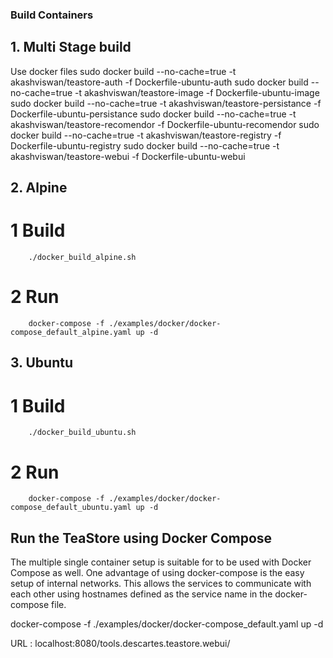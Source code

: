 ### Build Containers

## 1. Multi Stage build
 
Use docker files
sudo docker build --no-cache=true -t akashviswan/teastore-auth -f Dockerfile-ubuntu-auth
sudo docker build --no-cache=true -t akashviswan/teastore-image -f Dockerfile-ubuntu-image
sudo docker build --no-cache=true -t akashviswan/teastore-persistance -f Dockerfile-ubuntu-persistance
sudo docker build --no-cache=true -t akashviswan/teastore-recomendor -f Dockerfile-ubuntu-recomendor
sudo docker build --no-cache=true -t akashviswan/teastore-registry -f Dockerfile-ubuntu-registry
sudo docker build --no-cache=true -t akashviswan/teastore-webui -f Dockerfile-ubuntu-webui    
 ## 2. Alpine 
 # 1 Build
        ./docker_build_alpine.sh
 # 2 Run
        docker-compose -f ./examples/docker/docker-compose_default_alpine.yaml up -d
 ## 3. Ubuntu 
         
 # 1 Build
        ./docker_build_ubuntu.sh
 # 2 Run
        docker-compose -f ./examples/docker/docker-compose_default_ubuntu.yaml up -d
 

## Run the TeaStore using Docker Compose
The multiple single container setup is suitable for to be used with Docker Compose as well. One advantage of using docker-compose is the easy setup of internal networks. This allows the services to communicate with each other using hostnames defined as the service name in the docker-compose file.


docker-compose -f ./examples/docker/docker-compose_default.yaml up -d

URL : localhost:8080/tools.descartes.teastore.webui/
